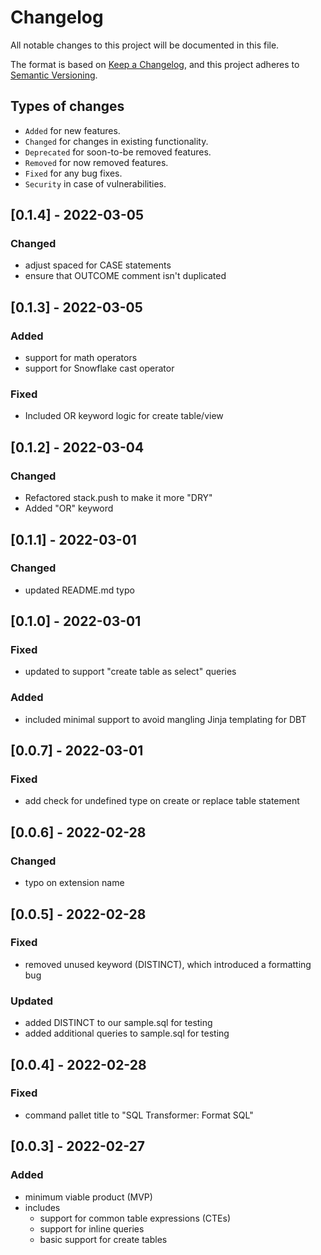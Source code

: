 # Changelog
All notable changes to this project will be documented in this file.

The format is based on [Keep a Changelog](https://keepachangelog.com/en/1.0.0/),
and this project adheres to [Semantic Versioning](https://semver.org/spec/v2.0.0.html).

## Types of changes

- `Added` for new features.
- `Changed` for changes in existing functionality.
- `Deprecated` for soon-to-be removed features.
- `Removed` for now removed features.
- `Fixed` for any bug fixes.
- `Security` in case of vulnerabilities.


## [0.1.4] - 2022-03-05
### Changed
- adjust spaced for CASE statements
- ensure that OUTCOME comment isn't duplicated

## [0.1.3] - 2022-03-05
### Added
- support for math operators
- support for Snowflake cast operator

### Fixed
- Included OR keyword logic for create table/view
  
## [0.1.2] - 2022-03-04
### Changed
- Refactored stack.push to make it more "DRY"
- Added "OR" keyword
  
## [0.1.1] - 2022-03-01
### Changed
- updated README.md typo
  
## [0.1.0] - 2022-03-01
### Fixed
- updated to support "create table as select" queries
  
### Added
- included minimal support to avoid mangling Jinja templating for DBT

## [0.0.7] - 2022-03-01
### Fixed
- add check for undefined type on create or replace table statement


## [0.0.6] - 2022-02-28
### Changed
- typo on extension name

## [0.0.5] - 2022-02-28
### Fixed
- removed unused keyword (DISTINCT), which introduced a formatting bug

### Updated
- added DISTINCT to our sample.sql for testing
- added additional queries to sample.sql for testing

## [0.0.4] - 2022-02-28
### Fixed
- command pallet title to "SQL Transformer: Format SQL"

## [0.0.3] - 2022-02-27
### Added
- minimum viable product (MVP)
- includes
   - support for common table expressions (CTEs)
   - support for inline queries
   - basic support for create tables 
